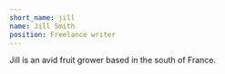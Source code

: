 ```yaml
---
short_name: jill
name: Jill Smith
position: Freelance writer
---
```

Jill is an avid fruit grower based in the south of France.